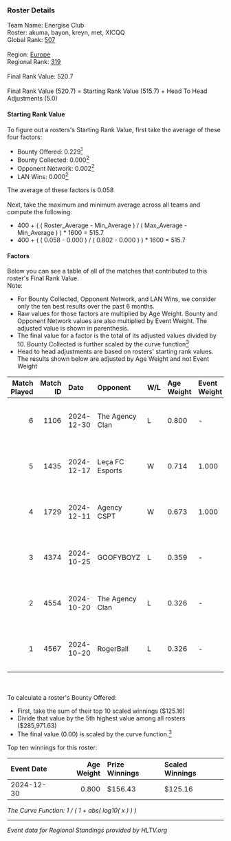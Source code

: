 ### Roster Details<br />
Team Name: Energise Club<br />
Roster: akuma, bayon, kreyn, met, XICQQ<br />
Global Rank: [507](../../standings_global_2025_02_28.md)<br />
<br />
Region: [Europe]( ../../standings_europe_2025_02_28.md)<br />
Regional Rank: [319]( ../../standings_europe_2025_02_28.md)<br />
<br />
Final Rank Value:  520.7<br />
<br />
Final Rank Value (520.7) = Starting Rank Value (515.7) + Head To Head Adjustments (5.0)<br />

#### Starting Rank Value<br />
To figure out a rosters's Starting Rank Value, first take the average of these four factors:<br />
- Bounty Offered: 0.229[<sup>1</sup>](#table2)
- Bounty Collected: 0.000[<sup>2</sup>](#table1)
- Opponent Network: 0.002[<sup>2</sup>](#table1)
- LAN Wins: 0.000[<sup>2</sup>](#table1)

The average of these factors is 0.058<br />
<br />
Next, take the maximum and minimum average across all teams and compute the following:<br />
- 400 + ( ( Roster_Average - Min_Average ) / ( Max_Average - Min_Average ) ) * 1600 = 515.7
- 400 + ( ( 0.058 - 0.000 ) / ( 0.802 - 0.000 ) ) * 1600 = 515.7


#### Factors<br />
Below you can see a table of all of the matches that contributed to this roster's Final Rank Value.<br />
Note:<br />

- For Bounty Collected, Opponent Network, and LAN Wins, we consider only the ten best results over the past 6 months.
- Raw values for those factors are multiplied by Age Weight. Bounty and Opponent Network values are also multiplied by Event Weight. The adjusted value is shown in parenthesis.
- The final value for a factor is the total of its adjusted values divided by 10. Bounty Collected is further scaled by the curve function[<sup>3</sup>](#curveFunction)
- Head to head adjustments are based on rosters' starting rank values. The results shown below are adjusted by Age Weight and not Event Weight
<span id="table1"></span><br />


| Match Played | Match ID | Date       | Opponent        | W/L | Age Weight | Event Weight | Bounty Collected | Opponent Network | LAN Wins  | H2H Adj. | Roster                            |
| -: | -: | :- | :- | :- | :- | :- | :- | :- | :- | -: | :- |
|            6 |     1106 | 2024-12-30 | The Agency Clan | L   | 0.800      | -            | -                | -                | -         |    -2.24 | akuma, bayon, kreyn, met, XICQQ   |
|            5 |     1435 | 2024-12-17 | Leça FC Esports | W   | 0.714      | 1.000        | 0.000 (0.000)    | 0.034 (0.024)    | 0 (0.000) |     7.88 | akuma, bayon, kreyn, met, XICQQ   |
|            4 |     1729 | 2024-12-11 | Agency CSPT     | W   | 0.673      | 1.000        | 0.000 (0.000)    | 0.000 (0.000)    | 0 (0.000) |     7.37 | akuma, bayon, kreyn, met, XICQQ   |
|            3 |     4374 | 2024-10-25 | GOOFYBOYZ       | L   | 0.359      | -            | -                | -                | -         |    -1.79 | bayon, Jarimba, kreyn, met, XICQQ |
|            2 |     4554 | 2024-10-20 | The Agency Clan | L   | 0.326      | -            | -                | -                | -         |    -0.97 | bayon, Jarimba, kreyn, met, XICQQ |
|            1 |     4567 | 2024-10-20 | RogerBall       | L   | 0.326      | -            | -                | -                | -         |    -5.24 | bayon, Jarimba, kreyn, met, XICQQ |

<br />
<span id="table2"></span><br />
To calculate a roster's Bounty Offered:<br />

- First, take the sum of their top 10 scaled winnings ($125.16)
- Divide that value by the 5th highest value among all rosters ($285,971.63)
- The final value (0.00) is scaled by the curve function.[<sup>3</sup>](#curveFunction)

Top ten winnings for this roster:<br />

| Event Date | Age Weight | Prize Winnings | Scaled Winnings |
| :- | -: | :- | :- |
| 2024-12-30 |      0.800 | $156.43        | $125.16         |


<span id="curveFunction"></span>_The Curve Function: 1 / ( 1 + abs( log10( x ) ) )_<br />

---
_Event data for Regional Standings provided by HLTV.org_<br />
